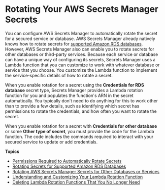 # Rotating Your AWS Secrets Manager Secrets<a name="rotating-secrets"></a>

You can configure AWS Secrets Manager to automatically rotate the secret for a secured service or database\. AWS Secrets Manager already natively knows how to rotate secrets for [supported Amazon RDS databases](rotating-secrets-rds.md#rds-supported-database-list)\. However, AWS Secrets Manager also can enable you to rotate secrets for other databases or third\-party services\. Because each service or database can have a unique way of configuring its secrets, Secrets Manager uses a Lambda function that you can customize to work with whatever database or service that you choose\. You customize the Lambda function to implement the service\-specific details of how to rotate a secret\.

When you enable rotation for a secret using the **Credentials for RDS database** secret type, Secrets Manager provides a Lambda rotation function for you and populates the function's ARN in the secret automatically\. You typically don't need to do anything for this to work other than to provide a few details, such as identifying which secret has permissions to rotate the credentials, and how often you want to rotate the secret\.

When you enable rotation for a secret with **Credentials for other database** or some **Other type of secret**, you must provide the code for the Lambda function\. The code includes the commands required to interact with your secured service to update or add credentials\.

**Topics**
+ [Permissions Required to Automatically Rotate Secrets](rotating-secrets-required-permissions.md)
+ [Rotating Secrets for Supported Amazon RDS Databases](rotating-secrets-rds.md)
+ [Rotating AWS Secrets Manager Secrets for Other Databases or Services](rotating-secrets-other.md)
+ [Understanding and Customizing Your Lambda Rotation Function](rotating-secrets-lambda-function-customizing.md)
+ [Deleting Lambda Rotation Functions That You No Longer Need](rotating-secrets-managing-functions.md)